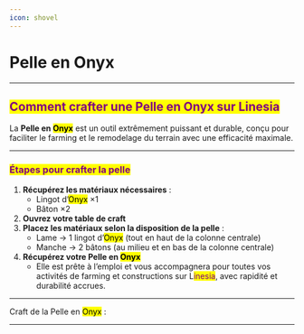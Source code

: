 ```yaml
---
icon: shovel
---
```


# Pelle en Onyx

***

## <mark style="color:purple;">Comment crafter une Pelle en Onyx sur Linesia</mark>

La **Pelle en&#x20;**<mark style="color:$danger;">**Onyx**</mark> est un outil extrêmement puissant et durable, conçu pour faciliter le farming et le remodelage du terrain avec une efficacité maximale.

***

### <mark style="color:purple;">Étapes pour crafter la pelle</mark>

1. **Récupérez les matériaux nécessaires** :
   * Lingot d’<mark style="color:$danger;">Onyx</mark> ×1
   * Bâton ×2
2. **Ouvrez votre table de craft**
3. **Placez les matériaux selon la disposition de la pelle** :
   * Lame → 1 lingot d’<mark style="color:$danger;">Onyx</mark> (tout en haut de la colonne centrale)
   * Manche → 2 bâtons (au milieu et en bas de la colonne centrale)
4. **Récupérez votre Pelle en&#x20;**<mark style="color:$danger;">**Onyx**</mark>
   * Elle est prête à l’emploi et vous accompagnera pour toutes vos activités de farming et constructions sur L<mark style="color:purple;">inesia</mark>, avec rapidité et durabilité accrues.

***

Craft de la Pelle en <mark style="color:$danger;">Onyx</mark> :&#x20;



***
